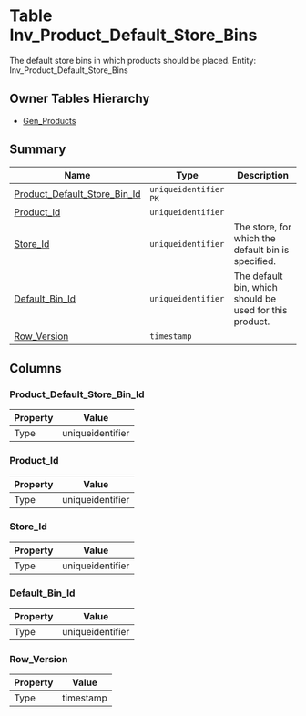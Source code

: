 # Table Inv_Product_Default_Store_Bins

The default store bins in which products should be placed. Entity: Inv_Product_Default_Store_Bins

## Owner Tables Hierarchy

* [Gen_Products](Gen_Products.md)

## Summary

| Name | Type | Description |
| - | - | --- |
|[Product_Default_Store_Bin_Id](#product_default_store_bin_id)|`uniqueidentifier` `PK`||
|[Product_Id](#product_id)|`uniqueidentifier` ||
|[Store_Id](#store_id)|`uniqueidentifier` |The store, for which the default bin is specified.|
|[Default_Bin_Id](#default_bin_id)|`uniqueidentifier` |The default bin, which should be used for this product.|
|[Row_Version](#row_version)|`timestamp` ||

## Columns

### Product_Default_Store_Bin_Id

| Property | Value |
| - | - |
|Type|uniqueidentifier|

### Product_Id

| Property | Value |
| - | - |
|Type|uniqueidentifier|

### Store_Id

| Property | Value |
| - | - |
|Type|uniqueidentifier|

### Default_Bin_Id

| Property | Value |
| - | - |
|Type|uniqueidentifier|

### Row_Version

| Property | Value |
| - | - |
|Type|timestamp|


